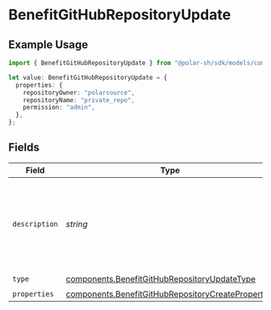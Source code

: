 # BenefitGitHubRepositoryUpdate

## Example Usage

```typescript
import { BenefitGitHubRepositoryUpdate } from "@polar-sh/sdk/models/components";

let value: BenefitGitHubRepositoryUpdate = {
  properties: {
    repositoryOwner: "polarsource",
    repositoryName: "private_repo",
    permission: "admin",
  },
};
```

## Fields

| Field                                                                                                                    | Type                                                                                                                     | Required                                                                                                                 | Description                                                                                                              |
| ------------------------------------------------------------------------------------------------------------------------ | ------------------------------------------------------------------------------------------------------------------------ | ------------------------------------------------------------------------------------------------------------------------ | ------------------------------------------------------------------------------------------------------------------------ |
| `description`                                                                                                            | *string*                                                                                                                 | :heavy_minus_sign:                                                                                                       | The description of the benefit. Will be displayed on products having this benefit.                                       |
| `type`                                                                                                                   | [components.BenefitGitHubRepositoryUpdateType](../../models/components/benefitgithubrepositoryupdatetype.md)             | :heavy_check_mark:                                                                                                       | N/A                                                                                                                      |
| `properties`                                                                                                             | [components.BenefitGitHubRepositoryCreateProperties](../../models/components/benefitgithubrepositorycreateproperties.md) | :heavy_minus_sign:                                                                                                       | N/A                                                                                                                      |